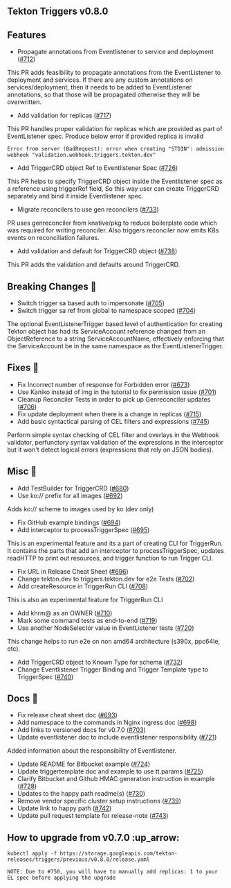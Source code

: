 ## Tekton Triggers v0.8.0

## Features

* Propagate annotations from Eventlistener to service and deployment ([#712](https://github.com/tektoncd/triggers/pull/712))

This PR adds feasibility to propagate annotations from the EventListener to deployment and services.
If there are any custom annotations on services/deployment, then it needs to be added to EventListener annotations, so that those will be propagated otherwise they will be overwritten.

* Add validation for replicas ([#717](https://github.com/tektoncd/triggers/pull/717))

This PR handles proper validation for replicas which are provided as part of EventListener spec.
Produce below error if provided replica is invalid
```text
Error from server (BadRequest): error when creating "STDIN": admission webhook "validation.webhook.triggers.tekton.dev" 
```

* Add TriggerCRD object Ref to Eventlistener Spec ([#726](https://github.com/tektoncd/triggers/pull/726))

This PR helps to specify TriggerCRD object inside the Eventlistener spec as a reference using triggerRef field,
So this way user can create TriggerCRD separately and bind it inside Eventlistener spec.

* Migrate reconcilers to use gen reconcilers ([#733](https://github.com/tektoncd/triggers/pull/733))

PR uses genreconciler from knative/pkg to reduce boilerplate code which was required for writing reconciler.
Also triggers reconciler now emits K8s events on reconciliation failures.

* Add validation and default for TriggerCRD object ([#738](https://github.com/tektoncd/triggers/pull/738))

This PR adds the validation and defaults around TriggerCRD.

## Breaking Changes :rotating_light:
* Switch trigger sa based auth to impersonate ([#705](https://github.com/tektoncd/triggers/pull/705))
* Switch trigger sa ref from global to namespace scoped ([#704](https://github.com/tektoncd/triggers/pull/704))

The optional EventListenerTrigger based level of authentication for creating Tekton object has had its ServiceAccount reference changed from an ObjectReference to a string ServiceAccountName, effectively enforcing that the ServiceAccount be in the same namespace as the EventListenerTrigger.

## Fixes :bug:
* Fix Incorrect number of response for Forbidden error ([#673](https://github.com/tektoncd/triggers/pull/673))
* Use Kaniko instead of img in the tutorial to fix permission issue ([#701](https://github.com/tektoncd/triggers/pull/701))
* Cleanup Reconciler Tests in order to pick up Genreconciler updates ([#706](https://github.com/tektoncd/triggers/pull/706))
* Fix update deployment when there is a change in replicas ([#715](https://github.com/tektoncd/triggers/pull/715))
* Add basic syntactical parsing of CEL filters and expressions ([#745](https://github.com/tektoncd/triggers/pull/745))

Perform simple syntax checking of CEL filter and overlays in the Webhook validator, perfunctory syntax validation of the expressions in the interceptor but it won't detect logical errors (expressions that rely on JSON bodies).

## Misc :hammer:
* Add TestBuilder for TriggerCRD ([#680](https://github.com/tektoncd/triggers/pull/680))
* Use ko:// prefix for all images ([#692](https://github.com/tektoncd/triggers/pull/692))

Adds ko:// scheme to images used by ko (dev only)

* Fix GitHub example bindings ([#694](https://github.com/tektoncd/triggers/pull/694))
* Add interceptor to processTriggerSpec ([#695](https://github.com/tektoncd/triggers/pull/695))

This is an experimental feature and its a part of creating CLI for TriggerRun. It contains the parts that add an interceptor to processTriggerSpec, updates readHTTP to print out resources, and trigger function to run Trigger CLI.

* Fix URL in Release Cheat Sheet ([#696](https://github.com/tektoncd/triggers/pull/696))
* Change tekton.dev to triggers.tekton.dev for e2e Tests ([#702](https://github.com/tektoncd/triggers/pull/702))
* Add createResource in TriggerRun CLI ([#708](https://github.com/tektoncd/triggers/pull/708))

This is also an experimental feature for TriggerRun CLI

* Add khrm@ as an OWNER ([#710](https://github.com/tektoncd/triggers/pull/710))
* Mark some command tests as end-to-end ([#719](https://github.com/tektoncd/triggers/pull/719))
* Use another NodeSelector value in EventListener tests ([#720](https://github.com/tektoncd/triggers/pull/720))

This change helps to run e2e on non amd64 architecture (s390x, ppc64le, etc).

* Add TriggerCRD object to Known Type for schema ([#732](https://github.com/tektoncd/triggers/pull/732))
* Change Eventlistener Trigger Binding and Trigger Template type to TriggerSpec ([#740](https://github.com/tektoncd/triggers/pull/740))

## Docs :book:
* Fix release cheat sheet doc ([#693](https://github.com/tektoncd/triggers/pull/693))
* Add namespace to the commands in Nginx ingress doc ([#698](https://github.com/tektoncd/triggers/pull/698))
* Add links to versioned docs for v0.7.0 ([#703](https://github.com/tektoncd/triggers/pull/703))
* Update eventlistener doc to include eventlistener responsibility ([#721](https://github.com/tektoncd/triggers/pull/721))

Added information about the responsibility of Eventlistener.

* Update README for Bitbucket example ([#724](https://github.com/tektoncd/triggers/pull/724))
* Update triggertemplate doc and example to use tt.params ([#725](https://github.com/tektoncd/triggers/pull/725))
* Clarify Bitbucket and Github HMAC generation instruction in example ([#728](https://github.com/tektoncd/triggers/pull/728))
* Updates to the happy path readme(s) ([#730](https://github.com/tektoncd/triggers/pull/730))
* Remove vendor specific cluster setup instructions ([#739](https://github.com/tektoncd/triggers/pull/739))
* Update link to happy path ([#742](https://github.com/tektoncd/triggers/pull/742))
* Update pull request template for release-note ([#743](https://github.com/tektoncd/triggers/pull/743))

## How to upgrade from v0.7.0 :up_arrow:
```text
kubectl apply -f https://storage.googleapis.com/tekton-releases/triggers/previous/v0.8.0/release.yaml
```
`NOTE: Due to #750, you will have to manually add replicas: 1 to your EL spec before applying the upgrade`